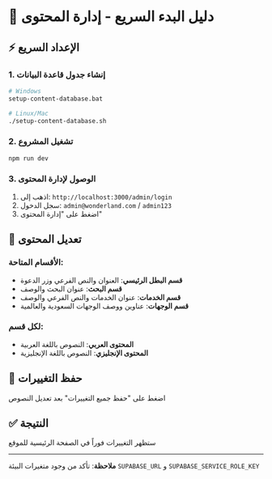 # 🚀 دليل البدء السريع - إدارة المحتوى

## ⚡ الإعداد السريع

### 1. إنشاء جدول قاعدة البيانات
```bash
# Windows
setup-content-database.bat

# Linux/Mac
./setup-content-database.sh
```

### 2. تشغيل المشروع
```bash
npm run dev
```

### 3. الوصول لإدارة المحتوى
1. اذهب إلى: `http://localhost:3000/admin/login`
2. سجل الدخول: `admin@wonderland.com` / `admin123`
3. اضغط على "إدارة المحتوى"

## 📝 تعديل المحتوى

### الأقسام المتاحة:
- **قسم البطل الرئيسي**: العنوان والنص الفرعي وزر الدعوة
- **قسم البحث**: عنوان البحث والوصف
- **قسم الخدمات**: عنوان الخدمات والنص الفرعي والوصف
- **قسم الوجهات**: عناوين ووصف الوجهات السعودية والعالمية

### لكل قسم:
- **المحتوى العربي**: النصوص باللغة العربية
- **المحتوى الإنجليزي**: النصوص باللغة الإنجليزية

## 💾 حفظ التغييرات
اضغط على "حفظ جميع التغييرات" بعد تعديل النصوص

## ✅ النتيجة
ستظهر التغييرات فوراً في الصفحة الرئيسية للموقع

---
**ملاحظة**: تأكد من وجود متغيرات البيئة `SUPABASE_URL` و `SUPABASE_SERVICE_ROLE_KEY`
